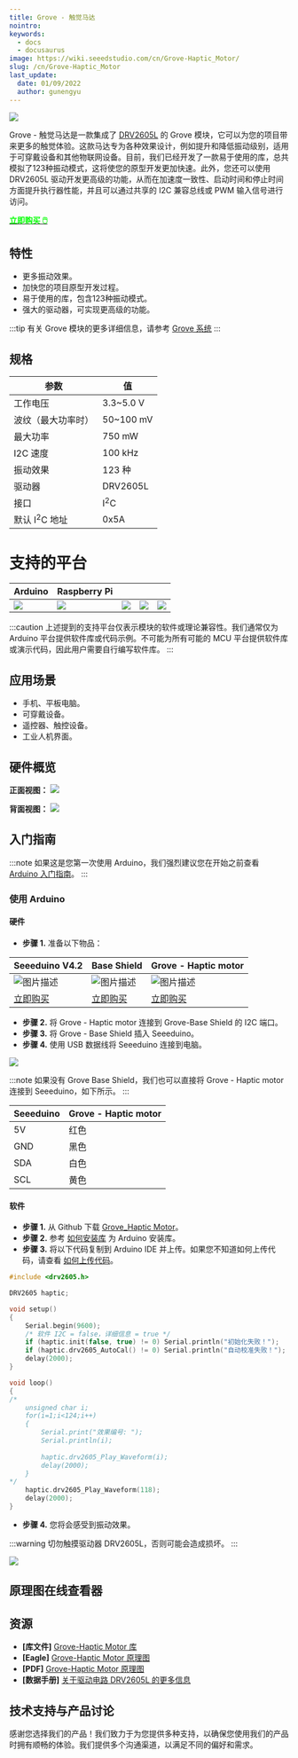 ```yaml
---
title: Grove - 触觉马达
nointro:
keywords:
  - docs
  - docusaurus
image: https://wiki.seeedstudio.com/cn/Grove-Haptic_Motor/
slug: /cn/Grove-Haptic_Motor
last_update:
  date: 01/09/2022
  author: gunengyu
---
```


![](https://files.seeedstudio.com/wiki/Grove-Haptic_Motor/img/bazaar884534_1.jpg)

Grove - 触觉马达是一款集成了 [DRV2605L](http://www.ti.com/product/DRV2605L) 的 Grove 模块，它可以为您的项目带来更多的触觉体验。这款马达专为各种效果设计，例如提升和降低振动级别，适用于可穿戴设备和其他物联网设备。目前，我们已经开发了一款易于使用的库，总共模拟了123种振动模式，这将使您的原型开发更加快速。此外，您还可以使用 DRV2605L 驱动开发更高级的功能，从而在加速度一致性、启动时间和停止时间方面提升执行器性能，并且可以通过共享的 I2C 兼容总线或 PWM 输入信号进行访问。

<div class="get_one_now_container" style={{textAlign: 'center'}}>
    <a class="get_one_now_item" href="https://www.seeedstudio.com/Grove-Haptic-Motor-p-2546.html" target="_blank" rel="noopener noreferrer">
        <strong><span><font color={'FFFFFF'} size={"4"}> 立即购买 🖱️</font></span></strong>
    </a>
</div>

## 特性

- 更多振动效果。
- 加快您的项目原型开发过程。
- 易于使用的库，包含123种振动模式。
- 强大的驱动器，可实现更高级的功能。

:::tip
    有关 Grove 模块的更多详细信息，请参考 [Grove 系统](https://wiki.seeedstudio.com/cn/Grove_System/)
:::

## 规格

| 参数                          | 值             |
|-------------------------------|----------------|
| 工作电压                      | 3.3~5.0 V      |
| 波纹（最大功率时）            | 50~100 mV      |
| 最大功率                      | 750 mW         |
| I2C 速度                      | 100 kHz        |
| 振动效果                      | 123 种         |
| 驱动器                        | DRV2605L       |
| 接口                          | I<sup>2</sup>C |
| 默认 I<sup>2</sup>C 地址       | 0x5A           |

# 支持的平台

| Arduino                                                                                             | Raspberry Pi                                                                                             |                                                                                                 |                                                                                                          |                                                                                                    |
|-----------------------------------------------------------------------------------------------------|----------------------------------------------------------------------------------------------------------|-------------------------------------------------------------------------------------------------|---------------------------------------------------------------------------------------------------|----------------------------------------------------------------------------------------------------|
| ![](https://files.seeedstudio.com/wiki/wiki_english/docs/images/arduino_logo.jpg) | ![](https://files.seeedstudio.com/wiki/wiki_english/docs/images/raspberry_pi_logo_n.jpg) | ![](https://files.seeedstudio.com/wiki/wiki_english/docs/images/bbg_logo_n.jpg) | ![](https://files.seeedstudio.com/wiki/wiki_english/docs/images/wio_logo_n.jpg) | ![](https://files.seeedstudio.com/wiki/wiki_english/docs/images/linkit_logo.jpg) |

:::caution
    上述提到的支持平台仅表示模块的软件或理论兼容性。我们通常仅为 Arduino 平台提供软件库或代码示例。不可能为所有可能的 MCU 平台提供软件库或演示代码，因此用户需要自行编写软件库。
:::

## 应用场景

- 手机、平板电脑。
- 可穿戴设备。
- 遥控器、触控设备。
- 工业人机界面。

## 硬件概览

**正面视图：**
![](https://files.seeedstudio.com/wiki/Grove-Haptic_Motor/img/bazaar884534_1.jpg)

**背面视图：**
![](https://files.seeedstudio.com/wiki/Grove-Haptic_Motor/img/Grove_Haptic_Motor_back.jpg)

## 入门指南

:::note
    如果这是您第一次使用 Arduino，我们强烈建议您在开始之前查看 [Arduino 入门指南](https://wiki.seeedstudio.com/cn/Getting_Started_with_Arduino/)。
:::

### 使用 Arduino

#### 硬件

- **步骤 1.** 准备以下物品：

| Seeeduino V4.2 | Base Shield | Grove - Haptic motor |
|----------------|-------------|--------------------------|
|![图片描述](https://files.seeedstudio.com/wiki/Grove_Light_Sensor/images/gs_1.jpg)|![图片描述](https://files.seeedstudio.com/wiki/Grove_Light_Sensor/images/gs_4.jpg)|![图片描述](https://files.seeedstudio.com/wiki/Grove-Haptic_Motor/img/bazaar884534_1s.jpg)|
|[立即购买](https://www.seeedstudio.com/Seeeduino-V4.2-p-2517.html)|[立即购买](https://www.seeedstudio.com/Base-Shield-V2-p-1378.html)|[立即购买](https://www.seeedstudio.com/depot/Grove%C2%A0%C2%A0Haptic%C2%A0Motor-p-2546.html)|

- **步骤 2.** 将 Grove - Haptic motor 连接到 Grove-Base Shield 的 I2C 端口。
- **步骤 3.** 将 Grove - Base Shield 插入 Seeeduino。
- **步骤 4.** 使用 USB 数据线将 Seeeduino 连接到电脑。

![](https://files.seeedstudio.com/wiki/Grove-Haptic_Motor/img/Grove_haptic_motor_connection.jpg)

:::note
 如果没有 Grove Base Shield，我们也可以直接将 Grove - Haptic motor 连接到 Seeeduino，如下所示。
:::

| Seeeduino       | Grove - Haptic motor |
|-----------------|--------------------------|
| 5V              | 红色                    |
| GND             | 黑色                    |
| SDA             | 白色                    |
| SCL             | 黄色                    |

#### 软件

- **步骤 1.** 从 Github 下载 [Grove_Haptic Motor](https://github.com/Seeed-Studio/Grove_Haptic_Motor/archive/master.zip)。
- **步骤 2.** 参考 [如何安装库](https://wiki.seeedstudio.com/cn/How_to_install_Arduino_Library) 为 Arduino 安装库。
- **步骤 3.** 将以下代码复制到 Arduino IDE 并上传。如果您不知道如何上传代码，请查看 [如何上传代码](https://wiki.seeedstudio.com/cn/Upload_Code/)。

```cpp
#include <drv2605.h>

DRV2605 haptic;

void setup()
{
    Serial.begin(9600);
    /* 软件 I2C = false，详细信息 = true */
    if (haptic.init(false, true) != 0) Serial.println("初始化失败！");
    if (haptic.drv2605_AutoCal() != 0) Serial.println("自动校准失败！");
    delay(2000);
}

void loop()
{
/*
    unsigned char i;
    for(i=1;i<124;i++)
    {
        Serial.print("效果编号: ");
        Serial.println(i);
        
        haptic.drv2605_Play_Waveform(i);
        delay(2000);
    }
*/
    haptic.drv2605_Play_Waveform(118);
    delay(2000);
}
```

- **步骤 4.** 您将会感受到振动效果。

:::warning
    切勿触摸驱动器 DRV2605L，否则可能会造成损坏。
:::

![](https://files.seeedstudio.com/wiki/Grove-Haptic_Motor/img/Grove_Haptic_Motor_cautions.png)

## 原理图在线查看器

<div className="altium-ecad-viewer" data-project-src="https://files.seeedstudio.com/wiki/Grove-Haptic_Motor/res/Grove_Haptic_Motor_v0.9_Eagle.zip" style={{borderRadius: '0px 0px 4px 4px', height: 500, borderStyle: 'solid', borderWidth: 1, borderColor: 'rgb(241, 241, 241)', overflow: 'hidden', maxWidth: 1280, maxHeight: 700, boxSizing: 'border-box'}}>
</div>

## 资源

- **[库文件]** [Grove-Haptic Motor 库](https://github.com/Seeed-Studio/Grove_Haptic_Motor)
- **[Eagle]** [Grove-Haptic Motor 原理图](https://files.seeedstudio.com/wiki/Grove-Haptic_Motor/res/Grove_Haptic_Motor_v0.9_Eagle.zip)
- **[PDF]** [Grove-Haptic Motor 原理图](https://files.seeedstudio.com/wiki/Grove-Haptic_Motor/res/Grove_Haptic_Motor_v0.9_SCH.pdf)
- **[数据手册]** [关于驱动电路 DRV2605L 的更多信息](http://www.ti.com/product/DRV2605L)

## 技术支持与产品讨论

感谢您选择我们的产品！我们致力于为您提供多种支持，以确保您使用我们的产品时拥有顺畅的体验。我们提供多个沟通渠道，以满足不同的偏好和需求。

<div class="button_tech_support_container">
<a href="https://forum.seeedstudio.com/" class="button_forum"></a> 
<a href="https://www.seeedstudio.com/contacts" class="button_email"></a>
</div>

<div class="button_tech_support_container">
<a href="https://discord.gg/eWkprNDMU7" class="button_discord"></a> 
<a href="https://github.com/Seeed-Studio/wiki-documents/discussions/69" class="button_discussion"></a>
</div>